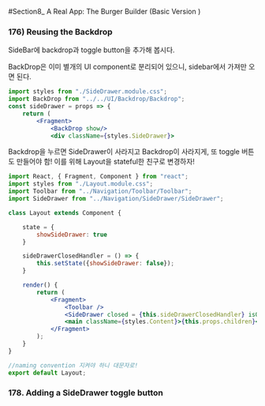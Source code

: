#Section8_ A Real App: The Burger Builder (Basic Version )

### 176) Reusing the Backdrop

SideBar에 backdrop과 toggle button을 추가해 봅시다.

BackDrop은 이미 별개의 UI component로 분리되어 있으니, sidebar에서 가져만 오면 된다.

```jsx
import styles from "./SideDrawer.module.css";
import BackDrop from "../../UI/Backdrop/Backdrop";
const sideDrawer = props => {
    return (
        <Fragment>
            <BackDrop show/>
            <div className={styles.SideDrawer}>
```



Backdrop을 누르면 SideDrawer이 사라지고 Backdrop이 사라지게, 또 toggle 버튼도 만들어야 함!
이를 위해 Layout을 stateful한 친구로 변경하자!

```jsx
import React, { Fragment, Component } from "react";
import styles from "./Layout.module.css";
import Toolbar from "../Navigation/Toolbar/Toolbar";
import SideDrawer from "../Navigation/SideDrawer/SideDrawer";

class Layout extends Component {

    state = {
        showSideDrawer: true
    }

    sideDrawerClosedHandler = () => {
        this.setState({showSideDrawer: false});
    }

    render() {
        return (
            <Fragment>
                <Toolbar />
                <SideDrawer closed = {this.sideDrawerClosedHandler} isOpened = {this.state.showSideDrawer}/>
                <main className={styles.Content}>{this.props.children}</main>
            </Fragment>
        );
    }
}

//naming convention 지켜야 하니 대문자로!
export default Layout;
```



### 178. Adding a SideDrawer toggle button



 